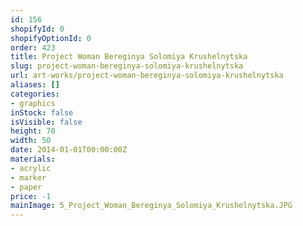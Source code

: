 ```yaml
---
id: 156
shopifyId: 0
shopifyOptionId: 0
order: 423
title: Project Woman Bereginya Solomiya Krushelnytska
slug: project-woman-bereginya-solomiya-krushelnytska
url: art-works/project-woman-bereginya-solomiya-krushelnytska
aliases: []
categories:
- graphics
inStock: false
isVisible: false
height: 70
width: 50
date: 2014-01-01T00:00:00Z
materials:
- acrylic
- marker
- paper
price: -1
mainImage: 5_Project_Woman_Bereginya_Solomiya_Krushelnytska.JPG
---
```

